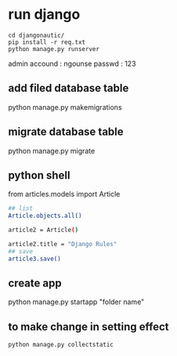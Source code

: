 # run django

```base
cd djangonautic/
pip install -r req.txt
python manage.py runserver
```

admin accound : ngounse
passwd : 123

## add filed database table

python manage.py makemigrations

## migrate database table

python manage.py migrate

## python shell

from articles.models import Article

```bash
## list
Article.objects.all()

article2 = Article()

article2.title = "Django Rules"
## save
article3.save()
```

## create app

python manage.py startapp "folder name"

## to make change in setting effect

```base
python manage.py collectstatic
```
